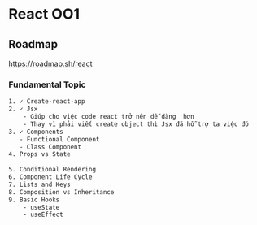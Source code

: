 # React OO1

## Roadmap

https://roadmap.sh/react

### Fundamental Topic

```txt
1. ✓ Create-react-app
2. ✓ Jsx
    - Giúp cho việc code react trở nên dễ dàng  hơn
    - Thay vì phải viết create object thì Jsx đã hỗ trợ ta việc đó
3. ✓ Components
   - Functional Component
   - Class Component
4. Props vs State
    
5. Conditional Rendering
6. Component Life Cycle
7. Lists and Keys
8. Composition vs Inheritance
9. Basic Hooks
    - useState
    - useEffect
```
